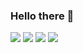### Hello there 👋

<!--
**LucasMoretti8/lucasmoretti8** is a ✨ _special_ ✨ repository because its `README.md` (this file) appears on your GitHub profile.

Here are some ideas to get you started:

- 🔭 I’m currently working on ...
- 🌱 I’m currently learning ...
- 👯 I’m looking to collaborate on ...
- 🤔 I’m looking for help with ...
- 💬 Ask me about ...
- 📫 How to reach me: ...
- 😄 Pronouns: ...
- ⚡ Fun fact: ...
-->
<img src="https://img.icons8.com/color/96/000000/security-configuration.png"/> <img src="https://img.icons8.com/color/96/000000/python.png"/> <img src="https://img.icons8.com/officel/80/000000/console.png"/> <img src="https://img.icons8.com/plasticine/100/000000/bug.png"/>
